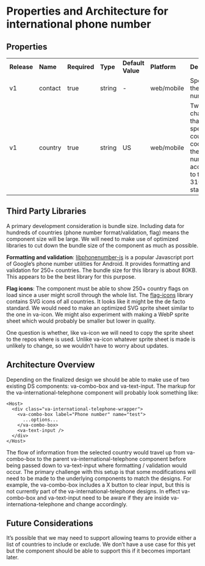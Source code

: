 # Properties and Architecture for international phone number
## Properties

|   |   |   |   |   |   |   |
|---|---|---|---|---|---|---|
|**Release**|**Name**|**Required**|**Type**|**Default Value**|**Platform**|**Description**|
|v1|contact|true|string|-|web/mobile|Specifies the phone number|
|v1|country|true|string|US|web/mobile|Two characters that specifie the country code for the phone number according to the ISO 3166 standard|

## Third Party Libraries

A primary development consideration is bundle size. Including data for hundreds of countries (phone number format/validation, flag) means the component size will be large. We will need to make use of optimized libraries to cut down the bundle size of the component as much as possible.  
  
**Formatting and validation**: [libphonenumber-js](https://www.npmjs.com/package/libphonenumber-js) is a popular Javascript port of Google’s phone number utilities for Android. It provides formatting and validation for 250+ countries. The bundle size for this library is about 80KB. This appears to be the best library for this purpose.

**Flag icons**: The component must be able to show 250+ country flags on load since a user might scroll through the whole list. The [flag-icons](https://www.npmjs.com/package/flag-icons) library contains SVG icons of all countries. It looks like it might be the de facto standard. We would need to make an optimized SVG sprite sheet similar to the one in va-icon. We might also experiment with making a WebP sprite sheet which would probably be smaller but lower in quality.

One question is whether, like va-icon we will need to copy the sprite sheet to the repos where is used. Unlike va-icon whatever sprite sheet is made is unlikely to change, so we wouldn’t have to worry about updates.

## Architecture Overview

Depending on the finalized design we should be able to make use of two existing DS components: va-combo-box and va-text-input. The markup for the va-international-telephone component will probably look something like:

```
<Host>
  <div class="va-international-telephone-wrapper">
    <va-combo-box label="Phone number" name="test">
      ...options...
    </va-combo-box>
    <va-text-input />
  </div>
</Host>
```

The flow of information from the selected country would travel up from va-combo-box to the parent va-international-telephone component before being passed down to va-text-input where formatting / validation would occur. The primary challenge with this setup is that some modifications will need to be made to the underlying components to match the designs. For example, the va-combo-box includes a X button to clear input, but this is not currently part of the va-international-telephone designs. In effect va-combo-box and va-text-input need to be aware if they are inside va-internationa-telephone and change accordingly.

## Future Considerations

It’s possible that we may need to support allowing teams to provide either a list of countries to include or exclude. We don’t have a use case for this yet but the component should be able to support this if it becomes important later.
